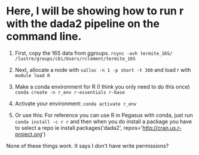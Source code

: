 # Here, I will be showing how to run r with the dada2 pipeline on the command line.

1) First, copy the 16S data from ggroups. `rsync -avh termite_16S/ /lustre/groups/cbi/Users/rclement/termite_16S`
2) Next, allocate a node with `salloc -n 1 -p short -t 300` and load r with `module load R`

3) Make a conda environment for R (I think you only need to do this once) `conda create -n r_env r-essentials r-base`
4) Activate your environment: `conda activate r_env`
5) Or use this: For reference you can use R in Pegasus with conda, just run `conda install -c r r` and then when you do install a package you have to select a repo ie install.packages('dada2', repos='http://cran.us.r-project.org') 

None of these things work. It says I don't have write permissions?


